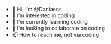 - 👋 Hi, I’m @Daniaens
- 👀 I’m interested in coding
- 🌱 I’m currently learning coding
- 💞️ I’m looking to collaborate on coding
- 📫 How to reach me, not via coding

<!---
Daniaens/Daniaens is a ✨ special ✨ repository because its `README.md` (this file) appears on your GitHub profile.
You can click the Preview link to take a look at your changes.
--->
